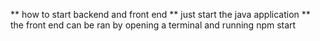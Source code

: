 ** how to start backend and front end
** just start the java application 
** the front end can be ran by opening a terminal and running npm start